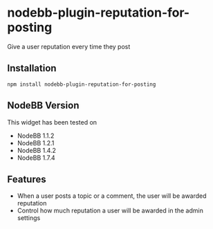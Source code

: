 # nodebb-plugin-reputation-for-posting
Give a user reputation every time they post

## Installation
`npm install nodebb-plugin-reputation-for-posting`

## NodeBB Version
This widget has been tested on
* NodeBB 1.1.2
* NodeBB 1.2.1
* NodeBB 1.4.2
* NodeBB 1.7.4

## Features
* When a user posts a topic or a comment, the user will be awarded reputation
* Control how much reputation a user will be awarded in the admin settings
